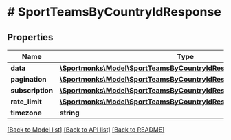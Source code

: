 # # SportTeamsByCountryIdResponse

## Properties

Name | Type | Description | Notes
------------ | ------------- | ------------- | -------------
**data** | [**\Sportmonks\Model\SportTeamsByCountryIdResponseDataInner[]**](SportTeamsByCountryIdResponseDataInner.md) |  | [optional]
**pagination** | [**\Sportmonks\Model\SportTeamsByCountryIdResponsePagination**](SportTeamsByCountryIdResponsePagination.md) |  | [optional]
**subscription** | [**\Sportmonks\Model\SportTeamsByCountryIdResponseSubscriptionInner[]**](SportTeamsByCountryIdResponseSubscriptionInner.md) |  | [optional]
**rate_limit** | [**\Sportmonks\Model\SportTeamsByCountryIdResponseRateLimit**](SportTeamsByCountryIdResponseRateLimit.md) |  | [optional]
**timezone** | **string** |  | [optional]

[[Back to Model list]](../../README.md#models) [[Back to API list]](../../README.md#endpoints) [[Back to README]](../../README.md)
